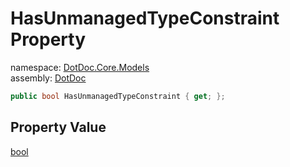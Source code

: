 ﻿# HasUnmanagedTypeConstraint Property

namespace: [DotDoc\.Core\.Models](../../DotDoc.Core.Models.md)<br />
assembly: [DotDoc](../../../DotDoc.md)



```csharp
public bool HasUnmanagedTypeConstraint { get; };
```

## Property Value

[bool](https://docs.microsoft.com/dotnet/api/System.Boolean)

